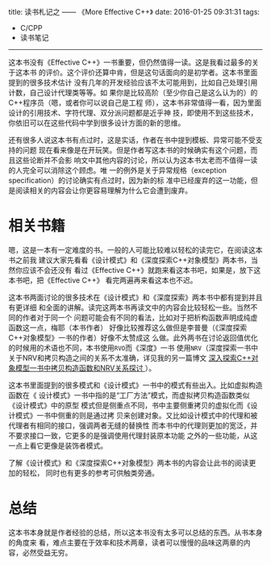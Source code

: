title: 读书札记之 —— 《More Effective C++》
date: 2016-01-25 09:31:31
tags:
 - C/CPP
 - 读书笔记
---

这本书没有《Effective C++》一书重要，但仍然值得一读。这是我看过最多的关于这本书
的评价。这个评价还算中肯，但是这句话面向的是初学者。这本书里面提到的很多技术估计
没有几年的开发经验应该不太可能用到，比如自己处理引用计数，自己设计代理类等等。如
果你是比较高阶（至少你自己是这么认为的）的C++程序员（嗯，或者你可以说自己是工程
师），这本书非常值得一看，因为里面设计的引用技术、字符代理、双分派问题都是近乎神
技，即使用不到这些技术，你依旧可以在这些代码中学到很多设计方面的新的思维。

还有很多人说这本书有点过时，这是实话，作者在书中提到模板、异常可能不受支持的问题
现在看来像是在开玩笑。但是作者写这本书的时候确实有这个问题，而且这些论断并不会影
响文中其他内容的讨论，所以认为这本书太老而不值得一读的人完全可以消除这个顾虑。唯
一的例外是关于异常规格（exception specification）的讨论确实有点过时，因为新的标
准中已经废弃的这一功能，但是阅读相关的内容会让你更容易理解为什么它会遭到废弃。

<!--more-->

# 相关书籍

嗯，这是一本有一定难度的书。一般的人可能比较难以轻松的读完它，在阅读这本书之前我
建议大家先看看《设计模式》和《深度探索C++对象模型》两本书，当然你应该不会还没有
看过《Effective C++》就跑来看这本书吧，如果是，放下这本书吧，把《Effective C++》
看完两遍再来看这本也不迟。

这本书两面讨论的很多技术在《设计模式》和《深度探索》两本书中都有提到并且有更详细
和全面的讲解。读完这两本书再读文中的内容会比较轻松一些。当然不同的作者对于同一个
问题可能会有不同的看法，比如对于把析构函数声明成纯虚函数这一点，梅耶（本书作者）
好像比较推荐这么做但是李普曼（《深度探索C++对象模型》一书的作者）好像不太赞成这
么做。此外两书在讨论返回值优化的时候用的术语也不同，本书使用`RVO`而《深度》一书
使用`NRV`（深度探索一书中关于NRV和拷贝构造之间的关系不太准确，详见我的另一篇博文
[深入探索C++对象模型一书中拷贝构造函数和NRV关系探讨
](/2016/01/11/cpp-copy-constructor-nrv/)）。

这本书里面提到的很多模式和《设计模式》一书中的模式有些出入。比如虚拟构造函数在《
设计模式》一书中指的是“工厂方法”模式，而虚拟拷贝构造函数类似《设计模式》中的原型
模式但是侧重点不同，书中主要侧重拷贝的虚拟化而《设计模式》一书中侧重的则是通过拷
贝来创建对象。又比如设计模式中的代理和被代理者有相同的接口，强调两者无缝的替换性
而本书中的代理则更加的宽泛，并不要求接口一致，它更多的是强调使用代理封装原本功能
之外的一些功能，从这一点上看它更像是装饰者模式。

了解《设计模式》和《深度探索C++对象模型》两本书的内容会让此书的阅读更加的轻松，
同时也有更多的参考可供触类旁通。

# 总结

这本书本身就是作者经验的总结，所以这本书没有太多可以总结的东西。从书本身的角度来
看，难点主要在于效率和技术两章，读者可以慢慢的品味这两章的内容，必然受益无穷。
